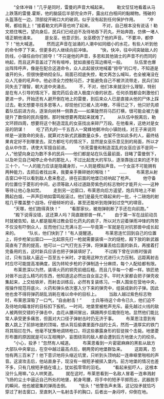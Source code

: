 　　“全体冲锋！”几乎是同时，雷曼的声音大喊起来。
　　勒文怔怔地看着从马上跌落的雷曼.霍斯，他的脑袋后半部完全炸开，露出红白相间的黏糊物。残破的头盔落在一边，顶部绽开碗口大的破洞，似乎没有起到任何保护作用。
　　“冲啊，都给我上！”接着勒文的声音也响了起来。
　　不对，自己根本没有说话！勒文捂住嘴巴，望向身后，民兵们已经迫不及待地吞下药丸，开始奔跑，仿佛一堵人墙正朝他涌来。
　　是女巫，他意识到，女巫模仿了他的声音。“不要冲，都停下！”他大喊道。
　　然而这声音在汹涌的人潮中如同细小的水花，有些人听到他的命令停了下来，但更多的人继续向前冲锋。
　　“快，快冲，往中间突破敌人的防线，小镇任由你们掠夺！”不只是他的声音，多恩和其他骑士的声音不约而同的响起，而且这声音盖过了所有喧哗，犹如直接在耳边嘶吼一般。
　　队伍里也爆出阵阵呼声，像是在配合这道命令，众人此起彼伏地喊着“掠夺”的口号，不知道是谁开的头，但很快便响彻全队。局面已彻底失控，勒文再怎么喊叫，也全被淹没在众人亢奋的吼声中。他必须全力控制马匹，才能避免自己不被洪流带走，民兵们如同失去了理智，朝大道中央涌去。
　　不，不对，他们本来就没什么理智，特别是在有人引导的情况下，服完药后会进入极度兴奋的状态，任何杀戮都会刺激他们更进一步。开始还有人避开倒在地上的雷曼，到后来众人已是直接从他的尸体上踩过去。勒文想要寻找多恩等人，却现他们已被人流冲散，不得已之下，他只好先顺着队伍前进方向，逐渐向树林一侧靠去——如果陡然将马匹打横，很可能会被力量提升了数倍的民兵撞倒，那时候想要再爬起来就难了。
　　从队伍中脱离后，勒文环顾四周，想要将这个制造混乱的女巫找出来碎尸万段。在他看来，这绝对是女巫的阴谋！
　　吃了药丸的一千五百人一窝蜂地朝冲向小镇防线，对王子来说同样是一波致命的突击，就算对方新式武器数量众多，也架不住如此多的人，最终结果肯定好不到哪里去。双方都吃亏的情况下，显然是女巫乐意见到的局面，所以才会从中作祟，诱使大军擅自前进。
　　“杀死雷曼和制造混乱的女巫应该不是同一人，”他望向身边为数不多的民兵——他们都是站在队伍最前面，目睹了雷曼倒下，以及听见自己喊停止命令的那批人，不过比起庞大的军队，逐渐靠拢过来的还不到三十个，“一人的能力应该是隐藏身形，一人则是模拟声音。一个女巫不可能拥有两种能力，去把后者找出来，我要亲手撕碎她的喉咙！”
　　……
　　布莱恩从射击窗口中可以看到敌人愈来愈近，排在前面的地堡已经响起了枪声。
　　他守备的位置位于菱形的中间，必须等敌人经过道路旁紫色的标志物时才能开火——这种等待让他心急如焚。
　　走到另一边窗口，布莱恩向后方遥望，炮兵阵地上不断腾起白烟，一声声巨响如雷鸣般滚过。他们是最先忙碌起来的一批，十二磅炮的射程几乎覆盖整个战场，仔细倾听的话，甚至还能听到炮弹划过空气的啸音。
　　“天哪，他们跑得真快！”
　　“看那家伙，被炮弹削断了手还在向前跑。”
　　“殿下说得没错，这还算人吗？简直跟邪兽一样。”
　　由于第一军在战前动员时就被告知，敌人都是服用过教会狂化药丸的疯子，所以对方迎着弹雨冲锋的阵势不仅没有吓倒众人，反而他们让充满斗志——毕竟第一军就是在对抗邪兽中成长起来的。
　　“队长，他们快到了！”有人提醒道。
　　布莱恩连忙回到自己的位置上，将步枪架出窗口——比起原先打一枪就需要装填一次的燧枪，殿下放的新武器简直有了质的提高，他可以一口气打完五子弹，将弹巢丢给后面的新兵，再接着打完备用的五，这时新兵应该也把子弹装填好了。
　　不过殿下曾在训练时强调过，只有当敌人逼近一百至五十米时，才能用这种方式进行火力压制。远距离射击时应尽可能提高准确度，因为转轮步枪的子弹制造十分麻烦，每个人配给都有限。
　　布莱恩深以为然，装填火药的铜壳前细后粗，而且几乎每一个都一样。铁匠绝对做不出这么精巧的东西，他知道这必然出自女巫之手。平时大家都会把子弹壳收集起来，上交给铁斧，而射击训练后，必然有复装练习。一群人围坐在营地中央，按操作规范将底火、火药和弹头依次塞入分下来的弹壳中，组装成新的子弹。因此他也舍不得将弹药胡乱消耗在难以命中的目标上。
　　当敌人越过紫色标志物时，布莱恩深吸了一口气，“自由射击！”
　　士兵等待这个命令已久，他们迫不及待地向瞄准好的目标扣下扳机，一时间，地堡里被枪声充斥。最先越过火线的敌人被两侧交错的子弹击中，血花从腰间冒出，蹒跚两步后栽倒在地。显然他们能比常人承受更多痛苦，但面对大口径子弹射击时仍无济于事。
　　布莱恩注意到有数人跳上了前排地堡的顶端，想从背后偷袭里面作战的士兵，然而一道厚实的铁门将其阻拦在外。他毫不犹豫地调转枪口，将这些暴露身形的狂徒挨个击毙。地堡菱形布置的原因就是可以互相掩护，妄图绕背的敌人都会遭到后方地堡火力的绞杀。
　　“小心，投矛！”忽然有人喊道。
　　布莱恩看到一片密密麻麻的黑影从敌方大部队中央窜出，在空中越过最高点后，朝两旁的地堡群坠来。
　　这距离，恐怕有两三百米了！他下意识地将头缩近坑里，只听到头顶响起一连串噼里啪啦的声音。这波攻击后，他站直身子，现没有一根短矛被掷入堡内。前方地堡的情况也差不多，只有几根短矛插在墙上，犹如孤零零的羽毛。
　　“看起来挺吓人，这根本没什么用嘛，”众人哄笑道。
　　就在这时，布莱恩看到一名敌人冒着一连串溅射飞扬的尘土中逼近自己所处的地堡，躬身弯腰，将手中的短矛平掷而出，武器脱手的瞬间，他也被密集的弹雨击倒。
　　“低头！”他警告声未落，这记投矛就恰巧穿过了射击窗口，至直刺入一名射击手的胸口，后者出一身闷哼，仰倒在地。